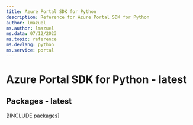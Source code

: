 ```yaml
---
title: Azure Portal SDK for Python
description: Reference for Azure Portal SDK for Python
author: lmazuel
ms.author: lmazuel
ms.data: 07/12/2023
ms.topic: reference
ms.devlang: python
ms.service: portal
---
```

# Azure Portal SDK for Python - latest
## Packages - latest
[!INCLUDE [packages](portal-index.md)]